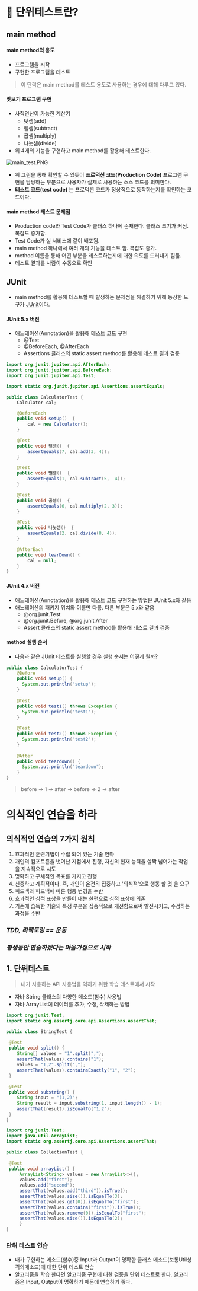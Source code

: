 # 📖 단위테스트란?

## main method

#### main method의 용도

- 프로그램을 시작
- 구현한 프로그램을 테스트

> 이 단락은 main method를 테스트 용도로 사용하는 경우에 대해 다루고 있다.

#### 맛보기 프로그램 구현

- 사칙연산이 가능한 계산기
  - 덧셈(add)
  - 뺄셈(subtract)
  - 곱셈(multiply)
  - 나눗셈(divide)
- 위 4개의 기능을 구현하고 main method를 활용해 테스트한다.

![main_test.PNG](README.assets/main_test.PNG)

- 위 그림을 통해 확인할 수 있듯이 **프로덕션 코드(Production Code)** 프로그램 구현을 담당하는 부분으로 사용자가 실제로 사용하는 소스 코드를 의미한다.
- **테스트 코드(test code)** 는 프로덕션 코드가 정상적으로 동작하는지를 확인하는 코드이다.

#### main method 테스트 문제점

- Production code와 Test Code가 클래스 하나에 존재한다. 클래스 크기가 커짐. 복잡도 증가함.
- Test Code가 실 서비스에 같이 배포됨.
- main method 하나에서 여러 개의 기능을 테스트 함. 복잡도 증가.
- method 이름을 통해 어떤 부분을 테스트하는지에 대한 의도를 드러내기 힘듦.
- 테스트 결과를 사람이 수동으로 확인

## JUnit

- main method를 활용해 테스트할 때 발생하는 문제점을 해결하기 위해 등장한 도구가 [JUnit](http://junit.org/)이다.

#### JUnit 5.x 버전

- 애노테이션(Annotation)을 활용해 테스트 코드 구현
  - @Test
  - @BeforeEach, @AfterEach
  - Assertions 클래스의 static assert method를 활용해 테스트 결과 검증

```java
import org.junit.jupiter.api.AfterEach;
import org.junit.jupiter.api.BeforeEach;
import org.junit.jupiter.api.Test;

import static org.junit.jupiter.api.Assertions.assertEquals;

public class CalculatorTest {
    Calculator cal;

    @BeforeEach
    public void setUp()  {
        cal = new Calculator();
    }

    @Test
    public void 덧셈()  {
        assertEquals(7, cal.add(3, 4));
    }

    @Test
    public void 뺄셈()  {
        assertEquals(1, cal.subtract(5,  4));
    }

    @Test
    public void 곱셉()  {
        assertEquals(6, cal.multiply(2, 3));
    }

    @Test
    public void 나눗셈()  {
        assertEquals(2, cal.divide(8, 4));
    }

    @AfterEach
    public void tearDown() {
        cal = null;
    }
}
```

#### JUnit 4.x 버전

- 애노테이션(Annotation)을 활용해 테스트 코드 구현하는 방법은 JUnit 5.x와 같음
- 애노테이션의 패키지 위치와 이름만 다름. 다른 부분은 5.x와 같음
  - @org.junit.Test
  - @org.junit.Before, @org.junit.After
  - Assert 클래스의 static assert method를 활용해 테스트 결과 검증

#### method 실행 순서

- 다음과 같은 JUnit 테스트를 실행할 경우 실행 순서는 어떻게 될까?

```java
public class CalculatorTest {
    @Before
    public void setup() {
      System.out.println("setup");
    }
    
    @Test
    public void test1() throws Exception {
      System.out.println("test1");		
    }
    
    @Test
    public void test2() throws Exception {
      System.out.println("test2");		
    }
    
    @After
    public void teardown() {
      System.out.println("teardown");		
    }
}
```

> before -> 1 -> after -> before -> 2 -> after



# 의식적인 연습을 하라

## 의식적인 연습의 7가지 원칙

1. 효과적인 훈련기법이 수립 되어 있는 기술 연마 
2. 개인의 컴포트존을 벗어난 지점에서 진행, 자신의 현재 능력을 살짝 넘어가는 작업을 지속적으로 시도
3. 명확하고 구체적인 목표를 가지고 진행
4. 신중하고 계획적이다. 즉, 개인이 온전히 집중하고 '의식적'으로 행동 할 것 을 요구
5. 피드백과 피드백에 따른 행동 변경을 수반 
6. 효과적인 심적 표상을 만들어 내는 한편으로 심적 표상에 의존 
7. 기존에 습득한 기술의 특정 부분을 집중적으로 개선함으로써 발전시키고, 수정하는 과정을 수반

### ***TDD, 리팩토링 == 운동***

### ***평생동안 연습하겠다는 마음가짐으로 시작***



## 1. 단위테스트

> 내가 사용하는 API 사용법을 익히기 위한 학습 테스트에서 시작

- 자바 String 클래스의 다양한 메소드(함수) 사용법
- 자바 ArrayList에 데이터를 추가, 수정, 삭제하는 방법

```java
import org.junit.Test;
import static org.assertj.core.api.Assertions.assertThat;

public class StringTest {
    
 @Test
 public void split() {
 	String[] values = "1".split(",");
 	assertThat(values).contains("1");
 	values = "1,2".split(",");
 	assertThat(values).containsExactly("1", "2");
 }
    
 @Test
 public void substring() {
 	String input = "(1,2)";
 	String result = input.substring(1, input.length() - 1);
 	assertThat(result).isEqualTo("1,2");
 }
}
```

```java
import org.junit.Test;
import java.util.ArrayList;
import static org.assertj.core.api.Assertions.assertThat;

public class CollectionTest {
    
 @Test
 public void arrayList() {
     ArrayList<String> values = new ArrayList<>();
     values.add("first");
     values.add("second");
     assertThat(values.add("third")).isTrue();
     assertThat(values.size()).isEqualTo(3);
     assertThat(values.get(0)).isEqualTo("first");
     assertThat(values.contains("first")).isTrue();
     assertThat(values.remove(0)).isEqualTo("first");
     assertThat(values.size()).isEqualTo(2);
     }
} 
```



### 단위 테스트 연습

- 내가 구현하는 메소드(함수)중 Input과 Output이 명확한 클래스 메소드(보통Util성격의메소드)에 대한 단위 테스트 연습
- 알고리즘을 학습 한다면 알고리즘 구현에 대한 검증을 단위 테스트로 한다. 알고리즘은 Input, Output이 명확하기 때문에 연습하기 좋다.